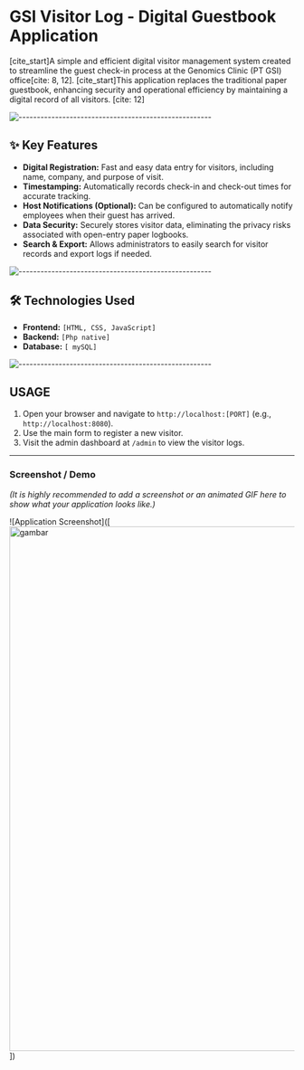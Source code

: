 # GSI Visitor Log - Digital Guestbook Application

[cite_start]A simple and efficient digital visitor management system created to streamline the guest check-in process at the Genomics Clinic (PT GSI) office[cite: 8, 12]. [cite_start]This application replaces the traditional paper guestbook, enhancing security and operational efficiency by maintaining a digital record of all visitors. [cite: 12]

![-----------------------------------------------------](https://raw.githubusercontent.com/andreasbm/readme/master/assets/lines/rainbow.png)

## ✨ Key Features

* **Digital Registration:** Fast and easy data entry for visitors, including name, company, and purpose of visit.
* **Timestamping:** Automatically records check-in and check-out times for accurate tracking.
* **Host Notifications (Optional):** Can be configured to automatically notify employees when their guest has arrived.
* **Data Security:** Securely stores visitor data, eliminating the privacy risks associated with open-entry paper logbooks.
* **Search & Export:** Allows administrators to easily search for visitor records and export logs if needed.

![-----------------------------------------------------](https://raw.githubusercontent.com/andreasbm/readme/master/assets/lines/rainbow.png)

## 🛠️ Technologies Used

* **Frontend:** `[HTML, CSS, JavaScript]`
* **Backend:** `[Php native]`
* **Database:** `[ mySQL]`

![-----------------------------------------------------](https://raw.githubusercontent.com/andreasbm/readme/master/assets/lines/rainbow.png)


## USAGE
1.  Open your browser and navigate to `http://localhost:[PORT]` (e.g., `http://localhost:8080`).
2.  Use the main form to register a new visitor.
3.  Visit the admin dashboard at `/admin` to view the visitor logs.

---

### Screenshot / Demo

*(It is highly recommended to add a screenshot or an animated GIF here to show what your application looks like.)*

![Application Screenshot]([<img width="1844" height="928" alt="gambar" src="https://github.com/user-attachments/assets/58734439-7d5a-41d9-af67-cb5ba917ef9b" />
])
